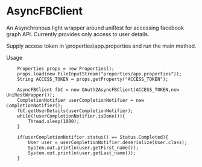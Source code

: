 AsyncFBClient
=============
An Asynchronous light wrapper around uniRest for accessing facebook graph API.
Currently provides only access to user details.

Supply access token in \properties\app.properties and run the main method.

Usage

		Properties props = new Properties();
		props.load(new FileInputStream("properties/app.properties"));
		String ACCESS_TOKEN = props.getProperty("ACCESS_TOKEN");
	
		AsyncFBClient fbC = new OAuth2AsyncFBClient(ACCESS_TOKEN,new UniRestWrapper());
		CompletionNotifier userCompletionNotifier = new CompletionNotifier();
		fbC.getUserDetails(userCompletionNotifier);
		while(!userCompletionNotifier.isDone()){
			Thread.sleep(1000);
		}
		
		if(userCompletionNotifier.status() == Status.Completed){
			User user = userCompletionNotifier.deserialize(User.class);
			System.out.println(user.getFirst_name());
			System.out.println(user.getLast_name());
		}
	
